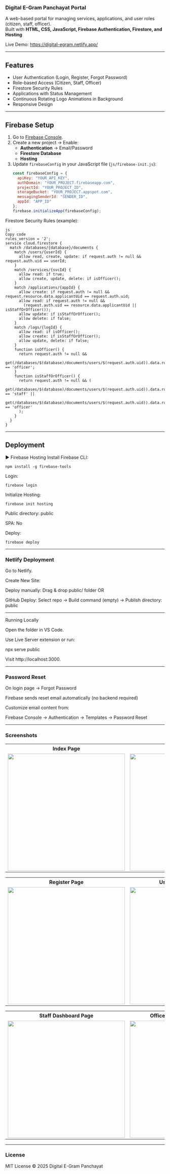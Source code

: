 ### Digital E-Gram Panchayat Portal

A web-based portal for managing services, applications, and user roles (citizen, staff, officer).  
Built with **HTML, CSS, JavaScript, Firebase Authentication, Firestore, and Hosting**

Live Demo: https://digital-egram.netlify.app/

----------------------------

## Features

- User Authentication (Login, Register, Forgot Password)
- Role-based Access (Citizen, Staff, Officer)
- Firestore Security Rules
- Applications with Status Management
- Continuous Rotating Logo Animations in Background
- Responsive Design

---

## Firebase Setup

1. Go to [Firebase Console](https://console.firebase.google.com/).
2. Create a new project → Enable:
   - **Authentication** → Email/Password
   - **Firestore Database**
   - **Hosting**
3. Update `firebaseConfig` in your JavaScript file (`js/firebase-init.js`):
   ```js
   const firebaseConfig = {
     apiKey: "YOUR_API_KEY",
     authDomain: "YOUR_PROJECT.firebaseapp.com",
     projectId: "YOUR_PROJECT_ID",
     storageBucket: "YOUR_PROJECT.appspot.com",
     messagingSenderId: "SENDER_ID",
     appId: "APP_ID"
   };
   firebase.initializeApp(firebaseConfig);
Firestore Security Rules (example):
````
js
Copy code
rules_version = '2';
service cloud.firestore {
  match /databases/{database}/documents {
    match /users/{userId} {
      allow read, create, update: if request.auth != null && request.auth.uid == userId;
    }
    match /services/{svcId} {
      allow read: if true;
      allow create, update, delete: if isOfficer();
    }
    match /applications/{appId} {
      allow create: if request.auth != null && request.resource.data.applicantUid == request.auth.uid;
      allow read: if request.auth != null && 
        (request.auth.uid == resource.data.applicantUid || isStaffOrOfficer());
      allow update: if isStaffOrOfficer();
      allow delete: if false;
    }
    match /logs/{logId} {
      allow read: if isOfficer();
      allow create: if isStaffOrOfficer();
      allow update, delete: if false;
    }
    function isOfficer() {
      return request.auth != null &&
        get(/databases/$(database)/documents/users/$(request.auth.uid)).data.role == 'officer';
    }
    function isStaffOrOfficer() {
      return request.auth != null && (
        get(/databases/$(database)/documents/users/$(request.auth.uid)).data.role == 'staff' ||
        get(/databases/$(database)/documents/users/$(request.auth.uid)).data.role == 'officer'
      );
    }
  }
}
````
----------

## Deployment
▶ Firebase Hosting
Install Firebase CLI:
````
npm install -g firebase-tools
````

Login:
````
firebase login
````

Initialize Hosting:
````
firebase init hosting
````

Public directory: public

SPA: No

Deploy:
````
firebase deploy
````

---------

###  Netlify Deployment

Go to Netlify.

Create New Site:

Deploy manually: Drag & drop public/ folder
OR

GitHub Deploy: Select repo → Build command (empty) → Publish directory: public


-------------


Running Locally

Open the folder in VS Code.

Use Live Server extension or run:

npx serve public


Visit http://localhost:3000.

---------

### Password Reset

On login page → Forgot Password

Firebase sends reset email automatically (no backend required)

Customize email content from:

Firebase Console → Authentication → Templates → Password Reset

---------

### Screenshots

<table>
  <tr>
    <th> Index Page</th>
    <th> Index Page 2</th>
    <th> Login Page</th>
  </tr>
  <tr>
    <td><img src="public/assets/im.png" width="370"/> </td>
    <td><img src="public/assets/im2.png" width="370"/> </td>
    <td><img src="public/assets/im11.png" width="370"/> </td>
  </tr>
</table>

<table>
  <tr>
    <th> Register Page</th>
    <th> User Dashboard Page 2</th>
    <th> Application Form Page</th>
  </tr>
  <tr>
    <td><img src="public/assets/im1.png" width="370"/> </td>
    <td><img src="public/assets/im3.png" width="370"/> </td>
    <td><img src="public/assets/im4.png" width="370"/> </td>
  </tr>
</table>

<table>
  <tr>
    <th> Staff Dashboard Page</th>
    <th> Officer/Admin Dashboard Page</th>
    <th> Logo </th>
  </tr>
  <tr>
    <td><img src="public/assets/im5.png" width="370"/> </td>
    <td><img src="public/assets/im6.png" width="370"/> </td>
    <td><img src="public/assets/logo.png" width="370"/> </td>
  </tr>
</table>

-----------------

### License

MIT License © 2025 Digital E-Gram Panchayat
